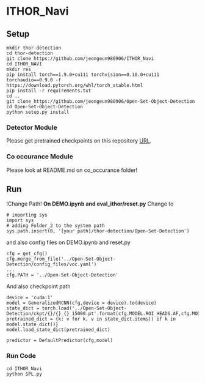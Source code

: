 # ITHOR_Navi

## Setup
```
mkdir thor-detection
cd thor-detection
git clone https://github.com/jeongeun980906/ITHOR_Navi
cd ITHOR_NAVI
mkdir res
pip install torch==1.9.0+cu111 torchvision==0.10.0+cu111 torchaudio==0.9.0 -f https://download.pytorch.org/whl/torch_stable.html
pip install -r requirements.txt
cd ..
git clone https://github.com/jeongeun980906/Open-Set-Object-Detection
cd Open-Set-Object-Detection
python setup.py install
```

### Detector Module

Please get pretrained checkpoints on this repository [URL](https://github.com/jeongeun980906/Open-Set-Object-Detection).

### Co occurance Module
Please look at README.md on co_occurance folder! 

## Run
!Change Path!
**On DEMO.ipynb and eval_ithor/reset.py**
Change to
```
# importing sys
import sys
# adding Folder_2 to the system path
sys.path.insert(0, '[your path]/thor-detection/Open-Set-Detection')
```

and also config files on DEMO.ipynb and reset.py

```
cfg = get_cfg()
cfg.merge_from_file('../Open-Set-Object-Detection/config_files/voc.yaml')
...
cfg.PATH = '../Open-Set-Object-Detection'
```
And also checkpoint path

```
device = 'cuda:1'
model = GeneralizedRCNN(cfg,device = device).to(device)
state_dict = torch.load('../Open-Set-Object-Detection/ckpt/{}/{}_{}_15000.pt'.format(cfg.MODEL.ROI_HEADS.AF,cfg.MODEL.SAVE_IDX,MODEL_NAME),map_location=device)
pretrained_dict = {k: v for k, v in state_dict.items() if k in model.state_dict()}
model.load_state_dict(pretrained_dict)

predictor = DefaultPredictor(cfg,model)
```
### Run Code
```
cd ITHOR_Navi
python SPL.py
```
